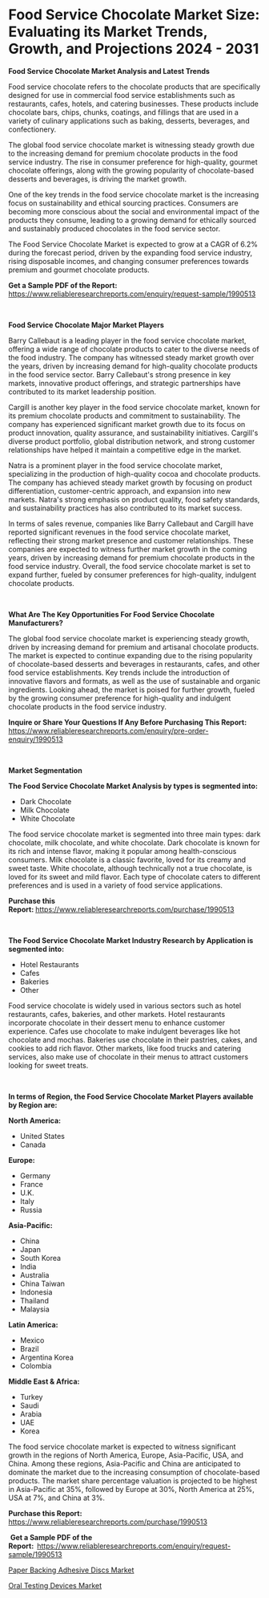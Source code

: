 <p><h1>Food Service Chocolate Market Size: Evaluating its Market Trends, Growth, and Projections 2024 - 2031</h1></p><p><strong>Food Service Chocolate Market Analysis and Latest Trends</strong></p>
<p><p>Food service chocolate refers to the chocolate products that are specifically designed for use in commercial food service establishments such as restaurants, cafes, hotels, and catering businesses. These products include chocolate bars, chips, chunks, coatings, and fillings that are used in a variety of culinary applications such as baking, desserts, beverages, and confectionery.</p><p>The global food service chocolate market is witnessing steady growth due to the increasing demand for premium chocolate products in the food service industry. The rise in consumer preference for high-quality, gourmet chocolate offerings, along with the growing popularity of chocolate-based desserts and beverages, is driving the market growth.</p><p>One of the key trends in the food service chocolate market is the increasing focus on sustainability and ethical sourcing practices. Consumers are becoming more conscious about the social and environmental impact of the products they consume, leading to a growing demand for ethically sourced and sustainably produced chocolates in the food service sector.</p><p>The Food Service Chocolate Market is expected to grow at a CAGR of 6.2% during the forecast period, driven by the expanding food service industry, rising disposable incomes, and changing consumer preferences towards premium and gourmet chocolate products.</p></p>
<p><strong>Get a Sample PDF of the Report:&nbsp;</strong> <a href="https://www.reliableresearchreports.com/enquiry/request-sample/1990513">https://www.reliableresearchreports.com/enquiry/request-sample/1990513</a></p>
<p>&nbsp;</p>
<p><strong>Food Service Chocolate Major Market Players</strong></p>
<p><p>Barry Callebaut is a leading player in the food service chocolate market, offering a wide range of chocolate products to cater to the diverse needs of the food industry. The company has witnessed steady market growth over the years, driven by increasing demand for high-quality chocolate products in the food service sector. Barry Callebaut's strong presence in key markets, innovative product offerings, and strategic partnerships have contributed to its market leadership position.</p><p>Cargill is another key player in the food service chocolate market, known for its premium chocolate products and commitment to sustainability. The company has experienced significant market growth due to its focus on product innovation, quality assurance, and sustainability initiatives. Cargill's diverse product portfolio, global distribution network, and strong customer relationships have helped it maintain a competitive edge in the market.</p><p>Natra is a prominent player in the food service chocolate market, specializing in the production of high-quality cocoa and chocolate products. The company has achieved steady market growth by focusing on product differentiation, customer-centric approach, and expansion into new markets. Natra's strong emphasis on product quality, food safety standards, and sustainability practices has also contributed to its market success.</p><p>In terms of sales revenue, companies like Barry Callebaut and Cargill have reported significant revenues in the food service chocolate market, reflecting their strong market presence and customer relationships. These companies are expected to witness further market growth in the coming years, driven by increasing demand for premium chocolate products in the food service industry. Overall, the food service chocolate market is set to expand further, fueled by consumer preferences for high-quality, indulgent chocolate products.</p></p>
<p>&nbsp;</p>
<p><strong>What Are The Key Opportunities For Food Service Chocolate Manufacturers?</strong></p>
<p><p>The global food service chocolate market is experiencing steady growth, driven by increasing demand for premium and artisanal chocolate products. The market is expected to continue expanding due to the rising popularity of chocolate-based desserts and beverages in restaurants, cafes, and other food service establishments. Key trends include the introduction of innovative flavors and formats, as well as the use of sustainable and organic ingredients. Looking ahead, the market is poised for further growth, fueled by the growing consumer preference for high-quality and indulgent chocolate products in the food service industry.</p></p>
<p><strong>Inquire or Share Your Questions If Any Before Purchasing This Report:</strong> <a href="https://www.reliableresearchreports.com/enquiry/pre-order-enquiry/1990513">https://www.reliableresearchreports.com/enquiry/pre-order-enquiry/1990513</a></p>
<p>&nbsp;</p>
<p><strong>Market Segmentation</strong></p>
<p><strong>The Food Service Chocolate Market Analysis by types is segmented into:</strong></p>
<p><ul><li>Dark Chocolate</li><li>Milk Chocolate</li><li>White Chocolate</li></ul></p>
<p><p>The food service chocolate market is segmented into three main types: dark chocolate, milk chocolate, and white chocolate. Dark chocolate is known for its rich and intense flavor, making it popular among health-conscious consumers. Milk chocolate is a classic favorite, loved for its creamy and sweet taste. White chocolate, although technically not a true chocolate, is loved for its sweet and mild flavor. Each type of chocolate caters to different preferences and is used in a variety of food service applications.</p></p>
<p><strong>Purchase this Report:&nbsp;</strong><a href="https://www.reliableresearchreports.com/purchase/1990513">https://www.reliableresearchreports.com/purchase/1990513</a></p>
<p>&nbsp;</p>
<p><strong>The Food Service Chocolate Market Industry Research by Application is segmented into:</strong></p>
<p><ul><li>Hotel Restaurants</li><li>Cafes</li><li>Bakeries</li><li>Other</li></ul></p>
<p><p>Food service chocolate is widely used in various sectors such as hotel restaurants, cafes, bakeries, and other markets. Hotel restaurants incorporate chocolate in their dessert menu to enhance customer experience. Cafes use chocolate to make indulgent beverages like hot chocolate and mochas. Bakeries use chocolate in their pastries, cakes, and cookies to add rich flavor. Other markets, like food trucks and catering services, also make use of chocolate in their menus to attract customers looking for sweet treats.</p></p>
<p>&nbsp;</p>
<p><strong>In terms of Region, the Food Service Chocolate Market Players available by Region are:</strong></p>
<p>
    <p> <strong> North America: </strong>
        <ul>
            <li>United States</li>
            <li>Canada</li>
        </ul>
        </p> 
    <p> <strong> Europe: </strong>
        <ul>
            <li>Germany</li>
            <li>France</li>
            <li>U.K.</li>
            <li>Italy</li>
            <li>Russia</li>
        </ul>
        </p> 
    <p> <strong> Asia-Pacific: </strong>
        <ul>
            <li>China</li>
            <li>Japan</li>
            <li>South Korea</li>
            <li>India</li>
            <li>Australia</li>
            <li>China Taiwan</li>
            <li>Indonesia</li>
            <li>Thailand</li>
            <li>Malaysia</li>
        </ul>
        </p> 
    <p> <strong> Latin America: </strong>
        <ul>
            <li>Mexico</li>
            <li>Brazil</li>
            <li>Argentina Korea</li>
            <li>Colombia</li>
        </ul>
        </p> 
    <p> <strong> Middle East & Africa: </strong>
        <ul>
            <li>Turkey</li>
            <li>Saudi</li>
            <li>Arabia</li>
            <li>UAE</li>
            <li>Korea</li>
        </ul>
    </p>
    </p>
<p><p>The food service chocolate market is expected to witness significant growth in the regions of North America, Europe, Asia-Pacific, USA, and China. Among these regions, Asia-Pacific and China are anticipated to dominate the market due to the increasing consumption of chocolate-based products. The market share percentage valuation is projected to be highest in Asia-Pacific at 35%, followed by Europe at 30%, North America at 25%, USA at 7%, and China at 3%.</p></p>
<p><strong>Purchase this Report: </strong><a href="https://www.reliableresearchreports.com/purchase/1990513">https://www.reliableresearchreports.com/purchase/1990513</a></p>
<p>&nbsp;<strong>Get a Sample PDF of the Report:&nbsp;&nbsp;</strong><a href="https://www.reliableresearchreports.com/enquiry/request-sample/1990513">https://www.reliableresearchreports.com/enquiry/request-sample/1990513</a></p>
<p><strong></strong></p>
<p><p><a href="https://issuu.com/reportprime-2/docs/paper-backing-adhesive-discs-market_0be76dfc44e1fc">Paper Backing Adhesive Discs Market</a></p><p><a href="https://issuu.com/reportprime-2/docs/oral-testing-devices-market-size-2030.pptx">Oral Testing Devices Market</a></p></p>